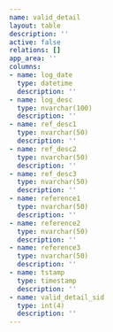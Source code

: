 ```yaml
---
name: valid_detail
layout: table
description: ''
active: false
relations: []
app_area: ''
columns:
- name: log_date
  type: datetime
  description: ''
- name: log_desc
  type: nvarchar(100)
  description: ''
- name: ref_desc1
  type: nvarchar(50)
  description: ''
- name: ref_desc2
  type: nvarchar(50)
  description: ''
- name: ref_desc3
  type: nvarchar(50)
  description: ''
- name: reference1
  type: nvarchar(50)
  description: ''
- name: reference2
  type: nvarchar(50)
  description: ''
- name: reference3
  type: nvarchar(50)
  description: ''
- name: tstamp
  type: timestamp
  description: ''
- name: valid_detail_sid
  type: int(4)
  description: ''
---
```


